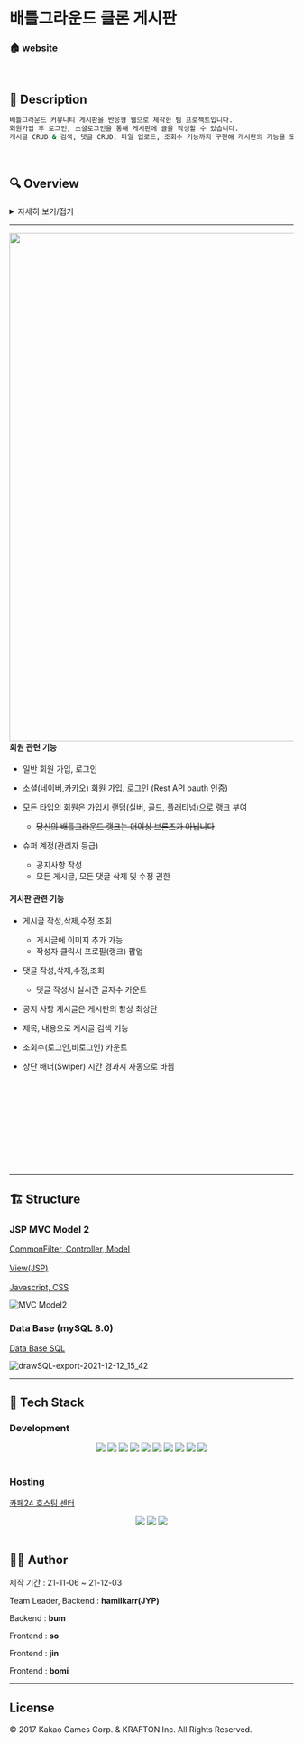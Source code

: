 <h1> 배틀그라운드 클론 게시판</h1>

### 🏠  [website](http://hamilkarr2.cafe24.com/)

<br>

## 📝 Description

```sh
배틀그라운드 커뮤니티 게시판을 반응형 웹으로 제작한 팀 프로젝트입니다.
회원가입 후 로그인, 소셜로그인을 통해 게시판에 글을 작성할 수 있습니다.
게시글 CRUD & 검색, 댓글 CRUD, 파일 업로드, 조회수 기능까지 구현해 게시판의 기능을 모두 경험해 볼 수 있습니다.
```
<br>

## :mag: Overview

<details>
    <summary>자세히 보기/접기</summary>
    
___
|로그인(소셜 로그인)|회원가입|회원정보 수정|
|:-:|:-:|:-:|
|<img src="https://user-images.githubusercontent.com/84768566/144599003-9171038b-eb23-4ee7-bfc4-7b164fd9912d.png">|<img src="https://user-images.githubusercontent.com/84768566/144599132-865bda6f-ca4a-4724-b3b0-251ead609bcb.png">|<img src="https://user-images.githubusercontent.com/84768566/144598803-d0151d64-f8f1-49a5-8d0e-42763d6dce48.png">|

<br><br>
    
|게시글 쓰기|댓글 수정|게시글 검색|
|:-:|:-:|:-:|
|![글쓰기](https://user-images.githubusercontent.com/86813319/145596121-d14b9c0e-8da7-4c59-9eb3-262c9cab3198.png)|<img src="https://user-images.githubusercontent.com/86813319/145556382-86c52624-1436-438a-a89e-d46c8c979b3f.png">|<img src="https://user-images.githubusercontent.com/86813319/145556386-5217f112-e52d-40cb-a8ba-199ac4bcd65d.png">|
    
<br><br>

|아이디 팝업|파일 업로드|게시글 구분별 정렬|
|:-:|:-:|:-:|
|![아이디 팝업](https://user-images.githubusercontent.com/86813319/145596135-35648fe1-ebf5-4db7-8aa6-dd39f184f86c.png)|![이미지 업로드](https://user-images.githubusercontent.com/86813319/145596143-70a5d924-baaa-4d2d-8b11-ea7d2f78c971.png)|![분류별 정렬](https://user-images.githubusercontent.com/86813319/145596656-763d06e3-630d-4d33-82ac-e4b8e0077f2f.png)|

</details>


***

<img src="https://user-images.githubusercontent.com/86813319/145541041-18c5f234-093b-46ed-9b9b-417c4606569e.png" align="right" height="900" >

#### 회원 관련 기능
- 일반 회원 가입, 로그인
- 소셜(네이버,카카오) 회원 가입, 로그인 (Rest API oauth 인증)

- 모든 타입의 회원은 가입시 랜덤(실버, 골드, 플래티넘)으로 랭크 부여  
    - <s>당신의 배틀그라운드 랭크는 더이상 브론즈가 아닙니다</s>
- 슈퍼 계정(관리자 등급)
    - 공지사항 작성 
    - 모든 게시글, 모든 댓글 삭제 및 수정 권한
   
  
#### 게시판 관련 기능
- 게시글 작성,삭제,수정,조회
    - 게시글에 이미지 추가 가능
    - 작성자 클릭시 프로필(랭크) 팝업  

- 댓글 작성,삭제,수정,조회
    - 댓글 작성시 실시간 글자수 카운트  

- 공지 사항 게시글은 게시판의 항상 최상단
- 제목, 내용으로 게시글 검색 기능
- 조회수(로그인,비로그인) 카운트
- 상단 배너(Swiper) 시간 경과시 자동으로 바뀜

<br><br><br><br><br><br><br><br><br>

***

## 🏗️ Structure

   ### JSP MVC Model 2

   [CommonFilter, Controller, Model](https://github.com/hamilkarr/TeamBoard/tree/master/main/java/com) <br>  
   [View(JSP)](https://github.com/hamilkarr/TeamBoard/tree/master/main/webapp/views) <br>  
   [Javascript, CSS](https://github.com/hamilkarr/TeamBoard/tree/master/main/webapp/resources)
  
![MVC Model2](https://user-images.githubusercontent.com/86813319/145702318-d663852e-d3d4-42e8-8465-c12e59868776.png)


### Data Base (mySQL 8.0)  

[Data Base SQL](https://github.com/hamilkarr/TeamBoard/tree/master/main/sql)  
  
![drawSQL-export-2021-12-12_15_42](https://user-images.githubusercontent.com/86813319/145703150-cd4d4c1d-803e-4bec-87ba-2594eb1f379c.png)

***

## :wrench: Tech Stack

### Development

<div align=center>     
  <img src="https://img.shields.io/badge/java16-007396?style=flat&logo=java&logoColor=white"> 
  <img src="https://img.shields.io/badge/jsp4.0-007396?style=flat&logo=jsp&logoColor=white"> 
  <img src="https://img.shields.io/badge/html5-E34F26?style=flat&logo=html5&logoColor=white"> 
  <img src="https://img.shields.io/badge/css-1572B6?style=flat&logo=css3&logoColor=white"> 
  <img src="https://img.shields.io/badge/javascript-F7DF1E?style=flat&logo=javascript&logoColor=black"> 
  <img src="https://img.shields.io/badge/Swiper-6332F6?style=flat&logo=swiper&logoColor=white"> 
  <img src="https://img.shields.io/badge/jquery-0769AD?style=flat&logo=jquery&logoColor=white">
  <img src="https://img.shields.io/badge/Ajax-0769AD?style=flat&logo=Ajax&logoColor=white">
  <img src="https://img.shields.io/badge/mysql8.0-4479A1?style=flat&logo=mysql&logoColor=white"> 
  <img src="https://img.shields.io/badge/apache tomcat9.0-F8DC75?style=flat&logo=apachetomcat&logoColor=black">
</div>
<br>

### Hosting
   [카페24 호스팅 센터](https://hosting.cafe24.com/) <br>  
<div align=center>  
  <img src="https://img.shields.io/badge/java1.8-007396?style=flat&logo=java&logoColor=white"> 
  <img src="https://img.shields.io/badge/jsp3.1-007396?style=flat&logo=jsp&logoColor=white"> 
  <img src="https://img.shields.io/badge/apache tomcat8.0-F8DC75?style=flat&logo=apachetomcat&logoColor=black">
</div>
<br>

## 🤼‍♂️ Author

제작 기간 : 21-11-06 ~ 21-12-03

Team Leader, Backend : **hamilkarr(JYP)**

Backend : **bum**

Frontend : **so**

Frontend : **jin**

Frontend : **bomi**

<hr>


## License

© 2017 Kakao Games Corp. & KRAFTON Inc. All Rights Reserved.
